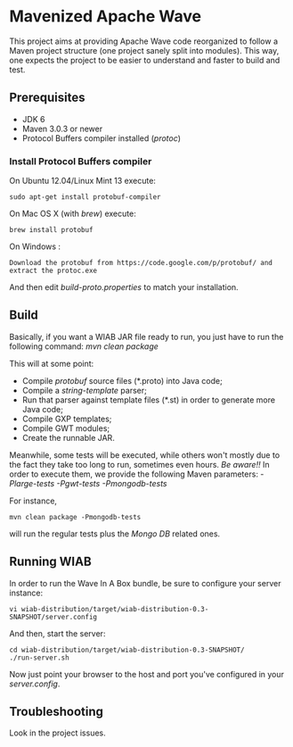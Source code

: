 Mavenized Apache Wave
====================

This project aims at providing Apache Wave code reorganized to follow a  Maven project structure (one project sanely split into modules).
This way, one expects the project to be easier to understand and faster to build and test.

## Prerequisites ##
- JDK 6
- Maven 3.0.3 or newer
- Protocol Buffers compiler installed (_protoc_)

### Install Protocol Buffers compiler ###

On Ubuntu 12.04/Linux Mint 13 execute:
```
sudo apt-get install protobuf-compiler
```

On Mac OS X (with _brew_) execute:
```
brew install protobuf
```

On Windows :
```
Download the protobuf from https://code.google.com/p/protobuf/ and extract the protoc.exe
```

And then edit _build-proto.properties_ to match your installation.

## Build ##

Basically, if you want a WIAB JAR file ready to run, you just have to run the following command:
_mvn clean package_

This will at some point:
- Compile _protobuf_ source files (*.proto) into Java code;
- Compile a _string-template_ parser;
- Run that parser against template files (*.st) in order to generate more Java code;
- Compile GXP templates;
- Compile GWT modules;
- Create the runnable JAR.

Meanwhile, some tests will be executed, while others won't mostly due to the fact they take too long to run, sometimes even hours. *Be aware!!*
In order to execute them, we provide the following Maven parameters:
_-Plarge-tests_
_-Pgwt-tests_
_-Pmongodb-tests_

For instance,
```
mvn clean package -Pmongodb-tests
```
will run the regular tests plus the _Mongo DB_ related ones.

## Running WIAB ##

In order to run the Wave In A Box bundle, be sure to configure your server instance:
```
vi wiab-distribution/target/wiab-distribution-0.3-SNAPSHOT/server.config
```

And then, start the server:
```
cd wiab-distribution/target/wiab-distribution-0.3-SNAPSHOT/
./run-server.sh
```

Now just point your browser to the host and port you've configured in your _server.config_.

## Troubleshooting ##

Look in the project issues.